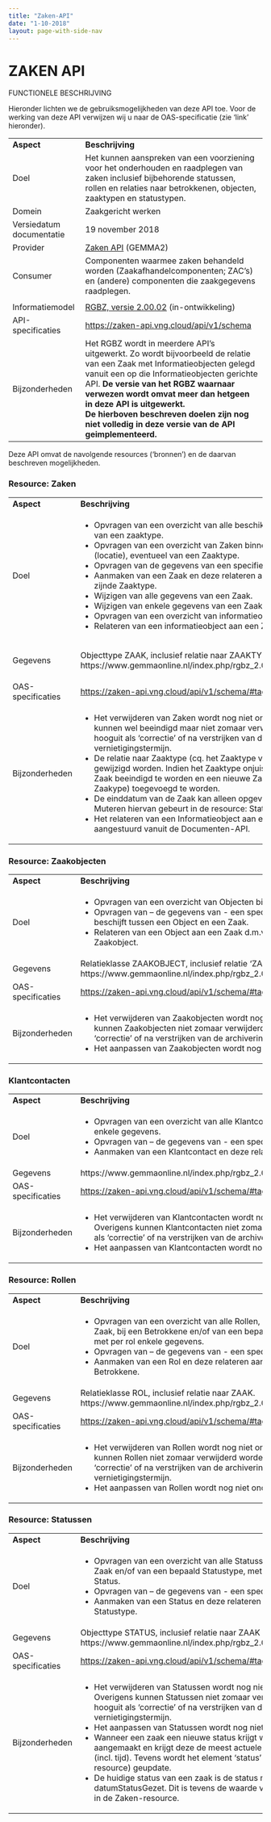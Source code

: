 ```yaml
---
title: "Zaken-API"
date: "1-10-2018"
layout: page-with-side-nav
---
```


# ZAKEN API

FUNCTIONELE BESCHRIJVING

Hieronder lichten we de gebruiksmogelijkheden van deze API toe. Voor de werking van deze API
verwijzen wij u naar de OAS-specificatie (zie ‘link’ hieronder).

<table>
<tbody>
<tr class="odd">
<td><strong>Aspect</strong></td>
<td><strong>Beschrijving</strong></td>
</tr>
<tr class="even">
<td>Doel</td>
<td>Het kunnen aanspreken van een voorziening voor het onderhouden en raadplegen van zaken inclusief bijbehorende statussen, rollen en relaties naar betrokkenen, objecten, zaaktypen en statustypen.</td>
</tr>
<tr class="odd">
<td>Domein</td>
<td>Zaakgericht werken</td>
</tr>
<tr class="even">
<td>Versiedatum documentatie</td>
<td>19 november 2018</td>
</tr>
<tr class="odd">
<td>Provider</td>
<td><a href="https://www.gemmaonline.nl/index.php/GEMMA2/0.9/id-a97b6545-d5a7-485d-9b13-3ce22db5b9cf"><span class="underline">Zaken API</span></a> (GEMMA2)</td>
</tr>
<tr class="even">
<td>Consumer</td>
<td>Componenten waarmee zaken behandeld worden (Zaakafhandelcomponenten; ZAC’s) en (andere) componenten die zaakgegevens raadplegen.</td>
</tr>
<tr class="odd">
<td></td>
<td></td>
</tr>
<tr class="even">
<td>Informatiemodel</td>
<td><a href="https://www.gemmaonline.nl/images/gemmaonline/a/a4/EgIM_20180621_-_ag_4_-_GEMMA_RGBZ_2.0_-_CONCEPT_20180613.zip"><span class="underline">RGBZ, versie 2.00.02</span></a> (in-ontwikkeling)</td>
</tr>
<tr class="odd">
<td>API-specificaties</td>
<td><a href="https://zaken-api.vng.cloud/api/v1/schema"><span class="underline">https://zaken-api.vng.cloud/api/v1/schema</span></a></td>
</tr>
<tr class="even">
<td>Bijzonderheden</td>
<td>Het RGBZ wordt in meerdere API’s uitgewerkt. Zo wordt bijvoorbeeld de relatie van een Zaak met Informatieobjecten gelegd vanuit een op die Informatieobjecten gerichte API.<b/>
De versie van het RGBZ waarnaar verwezen wordt omvat meer dan hetgeen in deze API is uitgewerkt.<br/>
De hierboven beschreven doelen zijn nog niet volledig in deze versie van de API geimplementeerd.</td>
</tr>
</tbody>
</table>

Deze API omvat de navolgende resources (‘bronnen’) en de daarvan beschreven mogelijkheden.

### Resource: Zaken

<table>
<tbody>
<tr class="odd">
<td><strong>Aspect</strong></td>
<td><strong>Beschrijving</strong></td>
</tr>
<tr class="even">
<td>Doel</td>
<td><ul>
<li>Opvragen van een overzicht van alle beschikbare Zaken of Zaken van een zaaktype.</li>
<li>Opvragen van een overzicht van Zaken binnen een geo-contour (locatie), eventueel van een Zaaktype.</li>
<li>Opvragen van de gegevens van een specifieke Zaak.</li>
<li>Aanmaken van een Zaak en deze relateren aan het van toepassing zijnde Zaaktype.</li>
<li>Wijzigen van alle gegevens van een Zaak.</li>
<li>Wijzigen van enkele gegevens van een Zaak.</li>
<li>Opvragen van een overzicht van informatieobjecten bij een Zaak.</li>
<li>Relateren van een informatieobject aan een Zaak.</li>
</ul></td>
</tr>
<tr class="odd">
<td>Gegevens</td>
<td><p>Objecttype ZAAK, inclusief relatie naar ZAAKTYPE.<br/>https://www.gemmaonline.nl/index.php/rgbz_2.0/doc/objecttype/zaak</p></td>
</tr>
<tr class="even">
<td>OAS-specificaties</td>
<td><a href="https://zaken-api.vng.cloud/api/v1/schema/#tag/zaken">https://zaken-api.vng.cloud/api/v1/schema/#tag/zaken</a></td>
</tr>
<tr class="odd">
<td>Bijzonderheden</td>
<td><ul>
<li>Het verwijderen van Zaken wordt nog niet ondersteund: Zaken kunnen wel beeindigd maar niet zomaar verwijderd worden, hooguit als ‘correctie’ of na verstrijken van de archiverings-vernietigingstermijn.</li>
<li>De relatie naar Zaaktype (cq. het Zaaktype van de Zaak) kan niet gewijzigd worden. Indien het Zaaktype onjuist blijkt te zijn, dient de Zaak beeindigd te worden en een nieuwe Zaak (met het juiste Zaakype) toegevoegd te worden.</li>
<li>De einddatum van de Zaak kan alleen opgevraagd worden. Muteren hiervan gebeurt in de resource: Statussen.</li>
<li>Het relateren van een Informatieobject aan een Zaak wordt aangestuurd vanuit de Documenten-API.</li>
</ul></td>
</tr>
</tbody>
</table>

### Resource: Zaakobjecten

<table>
<tbody>
<tr class="odd">
<td><strong>Aspect</strong></td>
<td><strong>Beschrijving</strong></td>
</tr>
<tr class="even">
<td>Doel</td>
<td><ul>
<li>Opvragen van een overzicht van Objecten bij een Zaak.</li>
<li>Opvragen van – de gegevens van - een specifiek Zaakobject die de relatie beschijft tussen een Object en een Zaak.</li>
<li>Relateren van een Object aan een Zaak d.m.v. het toevoegen van een Zaakobject.</li>
</ul></td>
</tr>
<tr class="odd">
<td>Gegevens</td>
<td>Relatieklasse ZAAKOBJECT, inclusief relatie ‘ZAAK betreft OBJECT’.<br/>
https://www.gemmaonline.nl/index.php/rgbz_2.0/doc/relatieklasse/zaakobject</td>
</tr>
<tr class="even">
<td>OAS-specificaties</td>
<td><a href="https://zaken-api.vng.cloud/api/v1/schema/#tag/zaakobjecten">https://zaken-api.vng.cloud/api/v1/schema/#tag/zaakobjecten</a></td>
</tr>
<tr class="odd">
<td>Bijzonderheden</td>
<td><ul>
<li>Het verwijderen van Zaakobjecten wordt nog niet ondersteund. Overigens kunnen Zaakobjecten niet zomaar verwijderd worden, hooguit als ‘correctie’ of na verstrijken van de archiverings-vernietigingstermijn.</li>
<li>Het aanpassen van Zaakobjecten wordt nog niet ondersteund.</li>
</ul>
</td>
</tr>
</tbody>
</table>

### Klantcontacten

<table>
<tbody>
<tr class="odd">
<td><strong>Aspect</strong></td>
<td><strong>Beschrijving</strong></td>
</tr>
<tr class="even">
<td>Doel</td>
<td><ul>
<li>Opvragen van een overzicht van alle Klantcontacten met per Klantcontact enkele gegevens.</li>
<li>Opvragen van – de gegevens van - een specifiek Klantcontact.</li>
<li>Aanmaken van een Klantcontact en deze relateren aan een Zaak.</li>
</ul></td>
</tr>
<tr class="odd">
<td>Gegevens</td>
<td>https://www.gemmaonline.nl/index.php/rgbz_2.0/doc/objecttype/klantcontact</td>
</tr>
<tr class="even">
<td>OAS-specificaties</td>
<td><a href="https://zaken-api.vng.cloud/api/v1/schema/#tag/klantcontacten">https://zaken-api.vng.cloud/api/v1/schema/#tag/klantcontacten</a></td>
</tr>
<tr class="odd">
<td>Bijzonderheden</td>
<td><ul>
<li>Het verwijderen van Klantcontacten wordt nog niet ondersteund. Overigens kunnen Klantcontacten niet zomaar verwijderd worden, hooguit als ‘correctie’ of na verstrijken van de archiverings-vernietigingstermijn.</li>
<li>Het aanpassen van Klantcontacten wordt nog niet ondersteund.</li>
</ul></td>
</tr>
</tbody>
</table>

### Resource: Rollen

<table>
<tbody>
<tr class="odd">
<td><strong>Aspect</strong></td>
<td><strong>Beschrijving</strong></td>
</tr>
<tr class="even">
<td>Doel</td>
<td><ul>
<li>Opvragen van een overzicht van alle Rollen, desgewenst bij een Zaak, bij een Betrokkene en/of van een bepaald generiek roltype met per rol enkele gegevens.</li>
<li>Opvragen van – de gegevens van - een specifieke Rol.</li>
<li>Aanmaken van een Rol en deze relateren aan een Zaak en een Betrokkene.</li>
</ul></td>
</tr>
<tr class="odd">
<td>Gegevens</td>
<td>Relatieklasse ROL, inclusief relatie naar ZAAK. https://www.gemmaonline.nl/index.php/rgbz_2.0/doc/relatieklasse/rol</td>
</tr>
<tr class="even">
<td>OAS-specificaties</td>
<td><a href="https://zaken-api.vng.cloud/api/v1/schema/#tag/rollen">https://zaken-api.vng.cloud/api/v1/schema/#tag/rollen</a></td>
</tr>
<tr class="odd">
<td>Bijzonderheden</td>
<td><ul>
<li>Het verwijderen van Rollen wordt nog niet ondersteund. Overigens kunnen Rollen niet zomaar verwijderd worden, hooguit als ‘correctie’ of na verstrijken van de archiverings-vernietigingstermijn.</li>
<li>Het aanpassen van Rollen wordt nog niet ondersteund.</li>
</ul></td>
</tr>
</tbody>
</table>

### Resource: Statussen

<table>
<tbody>
<tr class="odd">
<td><strong>Aspect</strong></td>
<td><strong>Beschrijving</strong></td>
</tr>
<tr class="even">
<td>Doel</td>
<td><ul>
<li>Opvragen van een overzicht van alle Statussen, desgewenst bij een Zaak en/of van een bepaald Statustype, met de gegevens per Status.</li>
<li>Opvragen van – de gegevens van - een specifieke Status.</li>
<li>Aanmaken van een Status en deze relateren aan een Zaak en het Statustype.</li>
</ul></td>
</tr>
<tr class="odd">
<td>Gegevens</td>
<td>Objecttype STATUS, inclusief relatie naar ZAAK en STATUSTYPE. https://www.gemmaonline.nl/index.php/rgbz_2.0/doc/objecttype/status</td>
</tr>
<tr class="even">
<td>OAS-specificaties</td>
<td><a href="https://zaken-api.vng.cloud/api/v1/schema/#tag/statussen">https://zaken-api.vng.cloud/api/v1/schema/#tag/statussen</a></td>
</tr>
<tr class="odd">
<td>Bijzonderheden</td>
<td><ul>
<li>Het verwijderen van Statussen wordt nog niet ondersteund. Overigens kunnen Statussen niet zomaar verwijderd worden, hooguit als ‘correctie’ of na verstrijken van de archiverings-vernietigingstermijn.</li>
<li>Het aanpassen van Statussen wordt nog niet ondersteund.</li>
<li>Wanneer een zaak een nieuwe status krijgt wordt een nieuwe Status aangemaakt en krijgt deze de meest actuele datumStatusGezet (incl. tijd). Tevens wordt het element ‘status’ bij de zaak (Zaken-resource) geupdate.</li>
<li>De huidige status van een zaak is de status met de meest actuele datumStatusGezet. Dit is tevens de waarde van het element ‘status’ in de Zaken-resource.</li>
</ul></td>
</tr>
</tbody>
</table>
